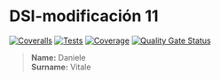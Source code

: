 # DSI-modificación 11
[![Coveralls](https://github.com/DanyVitale/modi11/actions/workflows/coveralls.yml/badge.svg)](https://github.com/DanyVitale/modi11/actions/workflows/coveralls.yml)
[![Tests](https://github.com/DanyVitale/modi11/actions/workflows/tests.yml/badge.svg)](https://github.com/DanyVitale/modi11/actions/workflows/tests.yml)
[![Coverage](https://sonarcloud.io/api/project_badges/measure?project=DanyVitale_modi11&metric=coverage)](https://sonarcloud.io/summary/new_code?id=DanyVitale_modi11)
[![Quality Gate Status](https://sonarcloud.io/api/project_badges/measure?project=DanyVitale_modi11&metric=alert_status)](https://sonarcloud.io/summary/new_code?id=DanyVitale_modi11)


> **Name:** Daniele  
> **Surname:** Vitale
